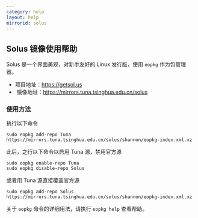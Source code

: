 ```yaml
---
category: help
layout: help
mirrorid: solus
---
```


## Solus 镜像使用帮助

Solus 是一个界面美观，对新手友好的 Linux 发行版，使用 `eopkg` 作为包管理器。

*  项目地址：<https://getsol.us>
*  镜像地址：<https://mirrors.tuna.tsinghua.edu.cn/solus>

### 使用方法

执行以下命令

```
sudo eopkg add-repo Tuna https://mirrors.tuna.tsinghua.edu.cn/solus/shannon/eopkg-index.xml.xz
```

此后，之行以下命令以启用 Tuna 源，禁用官方源

```
sudo eopkg enable-repo Tuna
sudo eopkg disable-repo Solus
```

或者用 Tuna 源直接覆盖官方源

```
sudo eopkg add-repo Solus https://mirrors.tuna.tsinghua.edu.cn/solus/shannon/eopkg-index.xml.xz
```

关于 `eopkg` 命令的详细用法，请执行 `eopkg help` 查看帮助。
